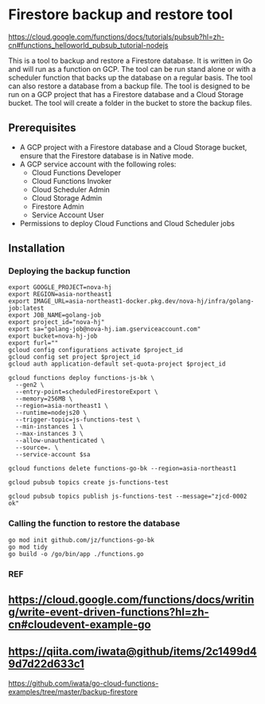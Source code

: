 # Firestore backup and restore tool

https://cloud.google.com/functions/docs/tutorials/pubsub?hl=zh-cn#functions_helloworld_pubsub_tutorial-nodejs

This is a tool to backup and restore a Firestore database. It is written in Go and will run as a function on GCP. The 
tool can be run stand alone or with a scheduler function that backs up the database on a regular basis. The tool can 
also restore a database from a backup file. The tool is designed to be run on a GCP project that has a Firestore database
and a Cloud Storage bucket. The tool will create a folder in the bucket to store the backup files. 

## Prerequisites

* A GCP project with a Firestore database and a Cloud Storage bucket, ensure that the Firestore database is in Native mode.
* A GCP service account with the following roles:
  * Cloud Functions Developer
  * Cloud Functions Invoker
  * Cloud Scheduler Admin
  * Cloud Storage Admin
  * Firestore Admin
  * Service Account User
* Permissions to deploy Cloud Functions and Cloud Scheduler jobs

## Installation

### Deploying the backup function

```shell
export GOOGLE_PROJECT=nova-hj
export REGION=asia-northeast1
export IMAGE_URL=asia-northeast1-docker.pkg.dev/nova-hj/infra/golang-job:latest
export JOB_NAME=golang-job
export project_id="nova-hj"
export sa="golang-job@nova-hj.iam.gserviceaccount.com"
export bucket=nova-hj-job
export furl=""
gcloud config configurations activate $project_id
gcloud config set project $project_id
gcloud auth application-default set-quota-project $project_id

gcloud functions deploy functions-js-bk \
  --gen2 \
  --entry-point=scheduledFirestoreExport \
  --memory=256MB \
  --region=asia-northeast1 \
  --runtime=nodejs20 \
  --trigger-topic=js-functions-test \
  --min-instances 1 \
  --max-instances 3 \
  --allow-unauthenticated \
  --source=. \
  --service-account $sa

gcloud functions delete functions-go-bk --region=asia-northeast1

gcloud pubsub topics create js-functions-test

gcloud pubsub topics publish js-functions-test --message="zjcd-0002 ok"

```

### Calling the function to restore the database

```shell
go mod init github.com/jz/functions-go-bk
go mod tidy 
go build -o /go/bin/app ./functions.go
```

### REF
https://cloud.google.com/functions/docs/writing/write-event-driven-functions?hl=zh-cn#cloudevent-example-go
----
https://qiita.com/iwata@github/items/2c1499d49d7d22d633c1
----
https://github.com/iwata/go-cloud-functions-examples/tree/master/backup-firestore